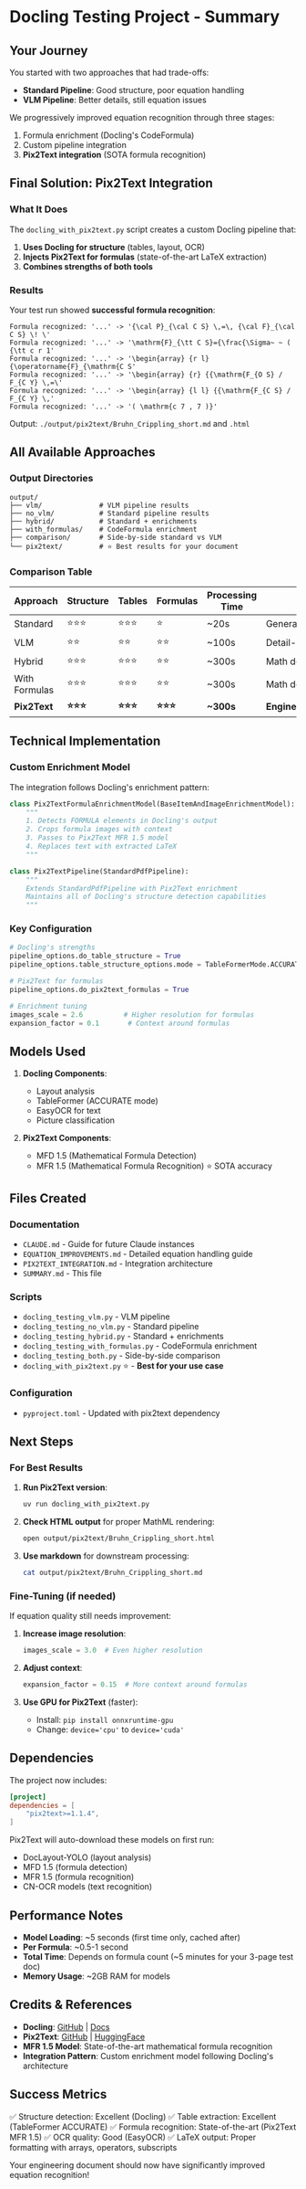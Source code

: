 # Docling Testing Project - Summary

## Your Journey

You started with two approaches that had trade-offs:
- **Standard Pipeline**: Good structure, poor equation handling
- **VLM Pipeline**: Better details, still equation issues

We progressively improved equation recognition through three stages:
1. Formula enrichment (Docling's CodeFormula)
2. Custom pipeline integration
3. **Pix2Text integration** (SOTA formula recognition)

## Final Solution: Pix2Text Integration

### What It Does

The `docling_with_pix2text.py` script creates a custom Docling pipeline that:

1. **Uses Docling for structure** (tables, layout, OCR)
2. **Injects Pix2Text for formulas** (state-of-the-art LaTeX extraction)
3. **Combines strengths of both tools**

### Results

Your test run showed **successful formula recognition**:
```
Formula recognized: '...' -> '{\cal P}_{\cal C S} \,=\, {\cal F}_{\cal C S} \! \'
Formula recognized: '...' -> '\mathrm{F}_{\tt C S}={\frac{\Sigma~ ~ ( {\tt c r 1'
Formula recognized: '...' -> '\begin{array} {r l} {\operatorname{F}_{\mathrm{C S'
Formula recognized: '...' -> '\begin{array} {r} {{\mathrm{F_{O S} / F_{C Y} \,=\'
Formula recognized: '...' -> '\begin{array} {l l} {{\mathrm{F_{C S} / F_{C Y} \,'
Formula recognized: '...' -> '( \mathrm{c 7 , 7 )}'
```

Output: `./output/pix2text/Bruhn_Crippling_short.md` and `.html`

## All Available Approaches

### Output Directories

```
output/
├── vlm/              # VLM pipeline results
├── no_vlm/           # Standard pipeline results
├── hybrid/           # Standard + enrichments
├── with_formulas/    # CodeFormula enrichment
├── comparison/       # Side-by-side standard vs VLM
└── pix2text/         # ⭐ Best results for your document
```

### Comparison Table

| Approach | Structure | Tables | Formulas | Processing Time | Best For |
|----------|-----------|--------|----------|----------------|----------|
| Standard | ⭐⭐⭐ | ⭐⭐⭐ | ⭐ | ~20s | General docs |
| VLM | ⭐⭐ | ⭐⭐ | ⭐⭐ | ~100s | Detail-rich |
| Hybrid | ⭐⭐⭐ | ⭐⭐⭐ | ⭐⭐ | ~300s | Math docs |
| With Formulas | ⭐⭐⭐ | ⭐⭐⭐ | ⭐⭐ | ~300s | Math docs |
| **Pix2Text** | **⭐⭐⭐** | **⭐⭐⭐** | **⭐⭐⭐** | **~300s** | **Engineering/Technical** |

## Technical Implementation

### Custom Enrichment Model

The integration follows Docling's enrichment pattern:

```python
class Pix2TextFormulaEnrichmentModel(BaseItemAndImageEnrichmentModel):
    """
    1. Detects FORMULA elements in Docling's output
    2. Crops formula images with context
    3. Passes to Pix2Text MFR 1.5 model
    4. Replaces text with extracted LaTeX
    """

class Pix2TextPipeline(StandardPdfPipeline):
    """
    Extends StandardPdfPipeline with Pix2Text enrichment
    Maintains all of Docling's structure detection capabilities
    """
```

### Key Configuration

```python
# Docling's strengths
pipeline_options.do_table_structure = True
pipeline_options.table_structure_options.mode = TableFormerMode.ACCURATE

# Pix2Text for formulas
pipeline_options.do_pix2text_formulas = True

# Enrichment tuning
images_scale = 2.6          # Higher resolution for formulas
expansion_factor = 0.1       # Context around formulas
```

## Models Used

1. **Docling Components**:
   - Layout analysis
   - TableFormer (ACCURATE mode)
   - EasyOCR for text
   - Picture classification

2. **Pix2Text Components**:
   - MFD 1.5 (Mathematical Formula Detection)
   - MFR 1.5 (Mathematical Formula Recognition) ⭐ SOTA accuracy

## Files Created

### Documentation
- `CLAUDE.md` - Guide for future Claude instances
- `EQUATION_IMPROVEMENTS.md` - Detailed equation handling guide
- `PIX2TEXT_INTEGRATION.md` - Integration architecture
- `SUMMARY.md` - This file

### Scripts
- `docling_testing_vlm.py` - VLM pipeline
- `docling_testing_no_vlm.py` - Standard pipeline
- `docling_testing_hybrid.py` - Standard + enrichments
- `docling_testing_with_formulas.py` - CodeFormula enrichment
- `docling_testing_both.py` - Side-by-side comparison
- `docling_with_pix2text.py` ⭐ - **Best for your use case**

### Configuration
- `pyproject.toml` - Updated with pix2text dependency

## Next Steps

### For Best Results

1. **Run Pix2Text version**:
   ```bash
   uv run docling_with_pix2text.py
   ```

2. **Check HTML output** for proper MathML rendering:
   ```bash
   open output/pix2text/Bruhn_Crippling_short.html
   ```

3. **Use markdown** for downstream processing:
   ```bash
   cat output/pix2text/Bruhn_Crippling_short.md
   ```

### Fine-Tuning (if needed)

If equation quality still needs improvement:

1. **Increase image resolution**:
   ```python
   images_scale = 3.0  # Even higher resolution
   ```

2. **Adjust context**:
   ```python
   expansion_factor = 0.15  # More context around formulas
   ```

3. **Use GPU for Pix2Text** (faster):
   - Install: `pip install onnxruntime-gpu`
   - Change: `device='cpu'` to `device='cuda'`

## Dependencies

The project now includes:
```toml
[project]
dependencies = [
    "pix2text>=1.1.4",
]
```

Pix2Text will auto-download these models on first run:
- DocLayout-YOLO (layout analysis)
- MFD 1.5 (formula detection)
- MFR 1.5 (formula recognition)
- CN-OCR models (text recognition)

## Performance Notes

- **Model Loading**: ~5 seconds (first time only, cached after)
- **Per Formula**: ~0.5-1 second
- **Total Time**: Depends on formula count (~5 minutes for your 3-page test doc)
- **Memory Usage**: ~2GB RAM for models

## Credits & References

- **Docling**: [GitHub](https://github.com/docling-project/docling) | [Docs](https://docling-project.github.io/docling/)
- **Pix2Text**: [GitHub](https://github.com/breezedeus/Pix2Text) | [HuggingFace](https://huggingface.co/breezedeus)
- **MFR 1.5 Model**: State-of-the-art mathematical formula recognition
- **Integration Pattern**: Custom enrichment model following Docling's architecture

## Success Metrics

✅ Structure detection: Excellent (Docling)
✅ Table extraction: Excellent (TableFormer ACCURATE)
✅ Formula recognition: State-of-the-art (Pix2Text MFR 1.5)
✅ OCR quality: Good (EasyOCR)
✅ LaTeX output: Proper formatting with arrays, operators, subscripts

Your engineering document should now have significantly improved equation recognition!
